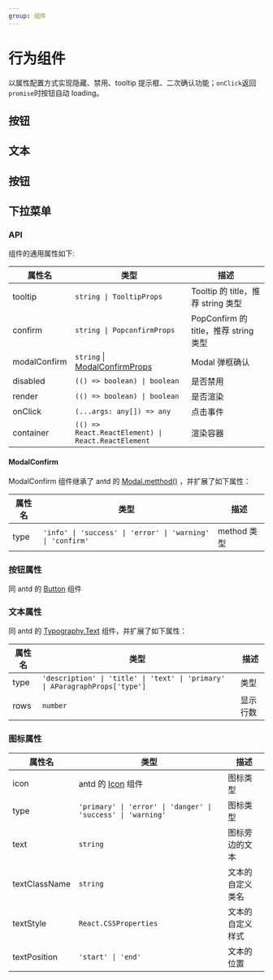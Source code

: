 ```yaml
---
group: 组件
---
```


# 行为组件

以属性配置方式实现隐藏、禁用、tooltip 提示框、二次确认功能；`onClick`返回`promise`时按钮自动 loading。

## 按钮

<code src="./actions-button.tsx" ></code>

## 文本

<code src="./actions-text.tsx" ></code>

## 按钮

<code src="./actions-icon.tsx" ></code>

## 下拉菜单

<code src="./actions-dropdown.tsx" ></code>

### API

组件的通用属性如下:

| 属性名       | 类型                                                              | 描述                                  |
| ------------ | ----------------------------------------------------------------- | ------------------------------------- |
| tooltip      | `string \| TooltipProps`                                          | Tooltip 的 title，推荐 string 类型    |
| confirm      | `string \| PopconfirmProps`                                       | PopConfirm 的 title，推荐 string 类型 |
| modalConfirm | `string` \| [ModalConfirmProps](/components/actions#modalconfirm) | Modal 弹框确认                        |
| disabled     | `(() => boolean) \| boolean`                                      | 是否禁用                              |
| render       | `(() => boolean) \| boolean`                                      | 是否渲染                              |
| onClick      | `(...args: any[]) => any`                                         | 点击事件                              |
| container    | `(() => React.ReactElement) \| React.ReactElement`                | 渲染容器                              |

#### ModalConfirm

ModalConfirm 组件继承了 antd 的 [Modal.metthod()](<https://4x.ant.design/components/modal-cn/#Modal.method()>) ，并扩展了如下属性：

| 属性名 | 类型                                                       | 描述        |
| ------ | ---------------------------------------------------------- | ----------- |
| type   | `'info' \| 'success' \| 'error' \| 'warning' \| 'confirm'` | method 类型 |

### 按钮属性

同 antd 的 [Button](https://4x.ant.design/components/button-cn/#API) 组件

### 文本属性

同 antd 的 [Typography.Text](https://4x.ant.design/components/typography-cn/#API) 组件，并扩展了如下属性：

| 属性名 | 类型                                                                         | 描述     |
| ------ | ---------------------------------------------------------------------------- | -------- |
| type   | `'description' \| 'title' \| 'text' \| 'primary' \| AParagraphProps['type']` | 类型     |
| rows   | `number`                                                                     | 显示行数 |

### 图标属性

| 属性名        | 类型                                                               | 描述             |
| ------------- | ------------------------------------------------------------------ | ---------------- |
| icon          | antd 的 [Icon](https://4x.ant.design/components/icon-cn/#API) 组件 | 图标类型         |
| type          | `'primary' \| 'error' \| 'danger' \| 'success' \| 'warning'`       | 图标类型         |
| text          | `string`                                                           | 图标旁边的文本   |
| textClassName | `string`                                                           | 文本的自定义类名 |
| textStyle     | `React.CSSProperties`                                              | 文本的自定义样式 |
| textPosition  | `'start' \| 'end'`                                                 | 文本的位置       |
